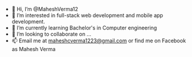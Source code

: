 - 👋 Hi, I’m @MaheshVerma12
- 👀 I’m interested in full-stack web development and mobile app development. 
- 🌱 I’m currently learning Bachelor's in Computer engineering
- 💞️ I’m looking to collaborate on ...
- 📫 Email me at maheshcverma1223@gmail.com or find me on Facebook as Mahesh Verma

<!---
MaheshVerma12/MaheshVerma12 is a ✨ special ✨ repository because its `README.md` (this file) appears on your GitHub profile.
You can click the Preview link to take a look at your changes.
--->
